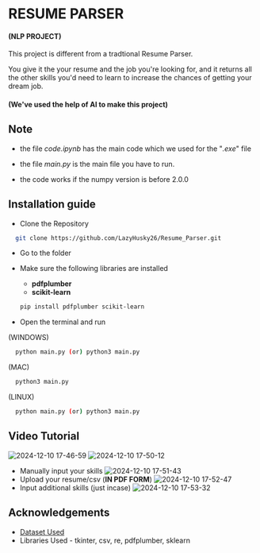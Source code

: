 
# RESUME PARSER

#### (NLP PROJECT)

This project is different from a tradtional Resume Parser. 

You give it the your resume and the job you're looking for, and it returns all the other skills you'd need to learn to increase the chances of getting your dream job.

#### (We've used the help of AI to make this project)



## Note

- the file *code.ipynb* has the main code which we used for the "*.exe*" file

- the file *main.py* is the main file you have to run.

- the code works if the numpy version is before 2.0.0

## Installation guide

- Clone the Repository

```bash
  git clone https://github.com/LazyHusky26/Resume_Parser.git
```

- Go to the folder

- Make sure the following libraries are installed 
  - **pdfplumber**
  - **scikit-learn**
  ```bash
  pip install pdfplumber scikit-learn
  ```

- Open the terminal and run

(WINDOWS)
```bash
  python main.py (or) python3 main.py
```
(MAC)
```bash
  python3 main.py
```
(LINUX)
```bash
  python main.py (or) python3 main.py
```

## Video Tutorial
![2024-12-10 17-46-59](https://github.com/user-attachments/assets/aeae2dc2-7fa3-4860-8fe9-e9f9680d9ebe)
![2024-12-10 17-50-12](https://github.com/user-attachments/assets/94fd3d9f-5de7-4f3a-b4d0-53191fe48ed5)
- Manually input your skills
![2024-12-10 17-51-43](https://github.com/user-attachments/assets/dcdc4b55-606c-490a-bb59-4a0a40fb6460)
- Upload your resume/csv (**IN PDF FORM**)
![2024-12-10 17-52-47](https://github.com/user-attachments/assets/6eb763ec-ae5b-4604-aa8f-62e004b76832)
- Input additional skills (just incase) 
![2024-12-10 17-53-32](https://github.com/user-attachments/assets/70f29955-6ffe-4b3e-b437-d7ad228fdb98)




## Acknowledgements

 - [Dataset Used](https://www.kaggle.com/datasets/asaniczka/1-3m-linkedin-jobs-and-skills-2024)
 - Libraries Used - tkinter, csv, re, pdfplumber, sklearn

